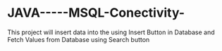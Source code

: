 # JAVA-----MSQL-Conectivity-
This project will insert data into the using Insert Button in Database and Fetch Values from Database using Search button 
